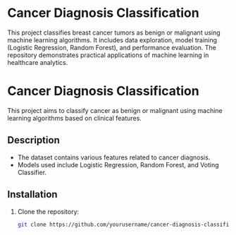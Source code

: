 # Cancer Diagnosis Classification
This project classifies breast cancer tumors as benign or malignant using machine learning algorithms. It includes data exploration, model training (Logistic Regression, Random Forest), and performance evaluation. The repository demonstrates practical applications of machine learning in healthcare analytics.

# Cancer Diagnosis Classification

This project aims to classify cancer as benign or malignant using machine learning algorithms based on clinical features.

## Description
- The dataset contains various features related to cancer diagnosis.
- Models used include Logistic Regression, Random Forest, and Voting Classifier.

## Installation

1. Clone the repository:
   ```bash
   git clone https://github.com/yourusername/cancer-diagnosis-classification.git
